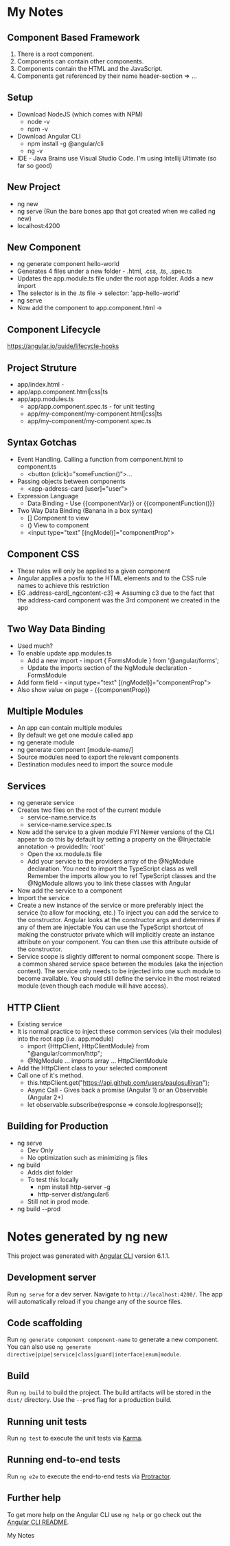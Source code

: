 # My Notes

## Component Based Framework
1. There is a root component.
2. Components can contain other components.
3. Components contain the HTML and the JavaScript.
4. Components get referenced by their name header-section => <header-section>...</header-section>

## Setup

* Download NodeJS (which comes with NPM)  
	* node -v  
	* npm -v  
* Download Angular CLI
	* npm install -g @angular/cli
	* ng -v
* IDE - Java Brains use Visual Studio Code. I'm using Intellij Ultimate (so far so good)

## New Project

* ng new <project-name>
* ng serve (Run the bare bones app that got created when we called ng new)
* localhost:4200

## New Component

* ng generate component hello-world
* Generates 4 files under a new folder - .html, .css, .ts, .spec.ts
* Updates the app.module.ts file under the root app folder. Adds a new import
* The selector is in the .ts file -> selector: 'app-hello-world'
* ng serve
* Now add the component to app.component.html -> <app-hello-world></app-hello-world>

## Component Lifecycle

https://angular.io/guide/lifecycle-hooks

## Project Struture

* app/index.html - <app-root></app-root>
* app/app.component.html|css|ts
* app/app.modules.ts
	* app/app.component.spec.ts - for unit testing
	* app/my-component/my-component.html|css|ts
	* app/my-component/my-component.spec.ts
	
## Syntax Gotchas

* Event Handling. Calling a function from component.html to component.ts
	* <button (click)="someFunction()">...</button>
* Passing objects between components
	* <app-address-card [user]="user"></app-address-card>
* Expression Language
	* Data Binding - Use {{componentVar}} or {{componentFunction()}}
* Two Way Data Binding (Banana in a box syntax)
	* [] Component to view
	* () View to component
	* <input type="text" [(ngModel)]="componentProp">

## Component CSS

* These rules will only be applied to a given component
* Angular applies a posfix to the HTML elements and to the CSS rule names to achieve this restriction
* EG .address-card[_ngcontent-c3] => Assuming c3 due to the fact that the address-card component was the 3rd component we created in the app

## Two Way Data Binding

* Used much?
* To enable update app.modules.ts
	* Add a new import - import { FormsModule } from '@angular/forms';
	* Update the imports section of the NgModule declaration - FormsModule
* Add form field - <input type="text" [(ngModel)]="componentProp">
* Also show value on page - {{componentProp}}

## Multiple Modules

* An app can contain multiple modules
* By default we get one module called app
* ng generate module <module-name>
* ng generate component [module-name/]<component-name>
* Source modules need to export the relevant components
* Destination modules need to import the source module

## Services

* ng generate service <service-name>
* Creates two files on the root of the current module
  * service-name.service.ts
  * service-name.service.spec.ts
* Now add the service to a given module
  FYI Newer versions of the CLI appear to do this by default by setting a property on the @Injectable annotation -> providedIn: 'root'
  * Open the xx.module.ts file
  * Add your service to the providers array of the @NgModule declaration. You need to import the TypeScript class as well  
  Remember the imports allow you to ref TypeScript classes and the @NgModule allows you to link these classes with Angular
 * Now add the service to a component
  * Import the service
  * Create a new instance of the service or more preferably inject the service (to allow for mocking, etc.)
  To inject you can add the service to the constructor.
  Angular looks at the constructor args and determines if any of them are injectable
  You can use the TypeScript shortcut of making the constructor private which will implicitly create an instance attribute on your component.
  You can then use this attribute outside of the constructor.
* Service scope is slightly different to normal component scope.
  There is a common shared service space between the modules (aka the injection context).
  The service only needs to be injected into one such module to become available.
  You should still define the service in the most related module (even though each module will have access).
  
## HTTP Client

* Existing service
* It is normal practice to inject these common services (via their modules) into the root app (i.e. app.module)
  * import {HttpClient, HttpClientModule} from "@angular/common/http";
  * @NgModule ... imports array ... HttpClientModule
* Add the HttpClient class to your selected component
* Call one of it's method.
  * this.httpClient.get("https://api.github.com/users/paulosullivan"); 
  * Async Call - Gives back a promise (Angular 1) or an Observable (Angular 2+)
  * let observable.subscribe(response => console.log(response));
  
## Building for Production

* ng serve
  * Dev Only
  * No optimization such as minimizing js files
* ng build
  * Adds dist folder
  * To test this locally
    * npm install http-server -g
    * http-server dist/angular6
  * Still not in prod mode.
* ng build --prod

# Notes generated by ng new

This project was generated with [Angular CLI](https://github.com/angular/angular-cli) version 6.1.1.

## Development server

Run `ng serve` for a dev server. Navigate to `http://localhost:4200/`. The app will automatically reload if you change any of the source files.

## Code scaffolding

Run `ng generate component component-name` to generate a new component. You can also use `ng generate directive|pipe|service|class|guard|interface|enum|module`.

## Build

Run `ng build` to build the project. The build artifacts will be stored in the `dist/` directory. Use the `--prod` flag for a production build.

## Running unit tests

Run `ng test` to execute the unit tests via [Karma](https://karma-runner.github.io).

## Running end-to-end tests

Run `ng e2e` to execute the end-to-end tests via [Protractor](http://www.protractortest.org/).

## Further help

To get more help on the Angular CLI use `ng help` or go check out the [Angular CLI README](https://github.com/angular/angular-cli/blob/master/README.md).

My Notes
